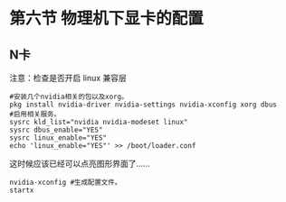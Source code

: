 # 第六节 物理机下显卡的配置

## N卡

注意：检查是否开启 linux 兼容层

```shell
#安装几个nvidia相关的包以及xorg。
pkg install nvidia-driver nvidia-settings nvidia-xconfig xorg dbus
#启用相关服务。
sysrc kld_list="nvidia nvidia-modeset linux"
sysrc dbus_enable="YES"
sysrc linux_enable="YES"
echo 'linux_enable="YES"' >> /boot/loader.conf
```

这时候应该已经可以点亮图形界面了……

```shell
nvidia-xconfig #生成配置文件。
startx 
```
